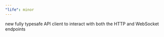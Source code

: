 ```yaml
---
"life": minor
---
```


new fully typesafe API client to interact with both the HTTP and WebSocket endpoints
